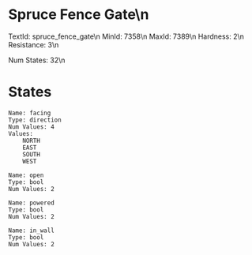# Spruce Fence Gate\n
TextId: spruce_fence_gate\n
MinId: 7358\n
MaxId: 7389\n
Hardness: 2\n
Resistance: 3\n

Num States: 32\n
# States
```
Name: facing
Type: direction
Num Values: 4
Values:
    NORTH
    EAST
    SOUTH
    WEST

Name: open
Type: bool
Num Values: 2

Name: powered
Type: bool
Num Values: 2

Name: in_wall
Type: bool
Num Values: 2
```